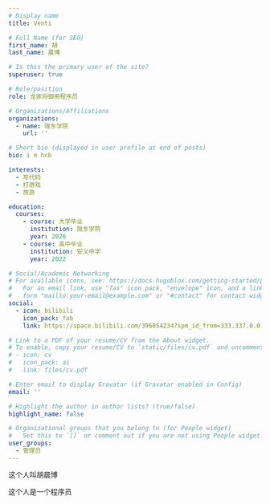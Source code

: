 ```yaml
---
# Display name
title: Venti

# Full Name (for SEO)
first_name: 胡
last_name: 晨博

# Is this the primary user of the site?
superuser: true

# Role/position
role: 龙家将御用程序员

# Organizations/Affiliations
organizations:
  - name: 陇东学院
    url: ''

# Short bio (displayed in user profile at end of posts)
bio: i m hcb

interests:
  - 写代码
  - 打游戏
  - 旅游

education:
  courses:
    - course: 大学毕业
      institution: 陇东学院
      year: 2026
    - course: 高中毕业
      institution: 安义中学
      year: 2022

# Social/Academic Networking
# For available icons, see: https://docs.hugoblox.com/getting-started/page-builder/#icons
#   For an email link, use "fas" icon pack, "envelope" icon, and a link in the
#   form "mailto:your-email@example.com" or "#contact" for contact widget.
social:
  - icon: bilibili
    icon_pack: fab
    link: https://space.bilibili.com/396054234?spm_id_from=333.337.0.0

# Link to a PDF of your resume/CV from the About widget.
# To enable, copy your resume/CV to `static/files/cv.pdf` and uncomment the lines below.
# - icon: cv
#   icon_pack: ai
#   link: files/cv.pdf

# Enter email to display Gravatar (if Gravatar enabled in Config)
email: ''

# Highlight the author in author lists? (true/false)
highlight_name: false

# Organizational groups that you belong to (for People widget)
#   Set this to `[]` or comment out if you are not using People widget.
user_groups:
  - 管理员
---
```


这个人叫胡晨博

这个人是一个程序员

